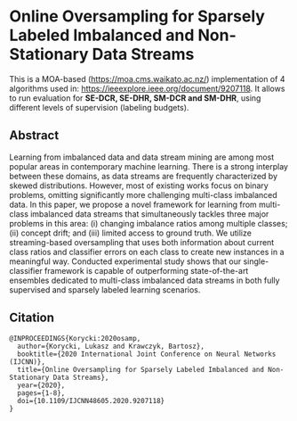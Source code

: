 # Online Oversampling for Sparsely Labeled Imbalanced and Non-Stationary Data Streams

This is a MOA-based (https://moa.cms.waikato.ac.nz/) implementation of 4 algorithms used in: https://ieeexplore.ieee.org/document/9207118. It allows to run evaluation for **SE-DCR, SE-DHR, SM-DCR and SM-DHR**, using different levels of supervision (labeling budgets).

## Abstract

Learning from imbalanced data and data stream mining are among most popular areas in contemporary machine learning. There is a strong interplay between these domains, as data streams are frequently characterized by skewed distributions. However, most of existing works focus on binary problems, omitting significantly more challenging multi-class imbalanced data. In this paper, we propose a novel framework for learning from multi-class imbalanced data streams that simultaneously tackles three major problems in this area: (i) changing imbalance ratios among multiple classes; (ii) concept drift; and (iii) limited access to ground truth. We utilize streaming-based oversampling that uses both information about current class ratios and classifier errors on each class to create new instances in a meaningful way. Conducted experimental study shows that our single-classifier framework is capable of outperforming state-of-the-art ensembles dedicated to multi-class imbalanced data streams in both fully supervised and sparsely labeled learning scenarios.

## Citation
```
@INPROCEEDINGS{Korycki:2020osamp,
  author={Korycki, Lukasz and Krawczyk, Bartosz},
  booktitle={2020 International Joint Conference on Neural Networks (IJCNN)}, 
  title={Online Oversampling for Sparsely Labeled Imbalanced and Non-Stationary Data Streams}, 
  year={2020},
  pages={1-8},
  doi={10.1109/IJCNN48605.2020.9207118}
}
  ```
